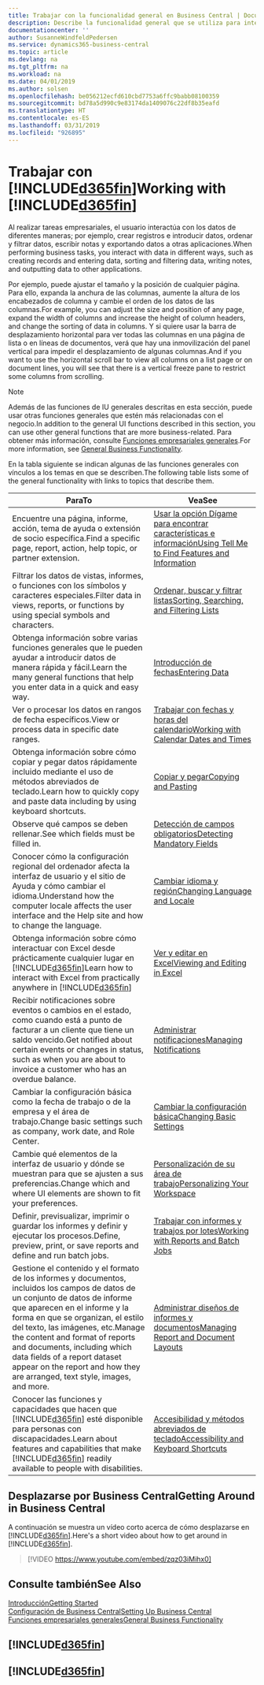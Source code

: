 ```yaml
---
title: Trabajar con la funcionalidad general en Business Central | Documentos de Microsoft
description: Describe la funcionalidad general que se utiliza para interactuar con los datos en Business Central, como introducir valores, ordenar datos y cambiar de vista.
documentationcenter: ''
author: SusanneWindfeldPedersen
ms.service: dynamics365-business-central
ms.topic: article
ms.devlang: na
ms.tgt_pltfrm: na
ms.workload: na
ms.date: 04/01/2019
ms.author: solsen
ms.openlocfilehash: be056212ecfd610cbd7753a6ffc9babb08100359
ms.sourcegitcommit: bd78a5d990c9e83174da1409076c22df8b35eafd
ms.translationtype: HT
ms.contentlocale: es-ES
ms.lasthandoff: 03/31/2019
ms.locfileid: "926895"
---
```

# <a name="working-with-included365finincludesd365finmdmd"></a><span data-ttu-id="365ac-103">Trabajar con [!INCLUDE[d365fin](includes/d365fin_md.md)]</span><span class="sxs-lookup"><span data-stu-id="365ac-103">Working with [!INCLUDE[d365fin](includes/d365fin_md.md)]</span></span>
<span data-ttu-id="365ac-104">Al realizar tareas empresariales, el usuario interactúa con los datos de diferentes maneras; por ejemplo, crear registros e introducir datos, ordenar y filtrar datos, escribir notas y exportando datos a otras aplicaciones.</span><span class="sxs-lookup"><span data-stu-id="365ac-104">When performing business tasks, you interact with data in different ways, such as creating records and entering data, sorting and filtering data, writing notes, and outputting data to other applications.</span></span>

<span data-ttu-id="365ac-105">Por ejemplo, puede ajustar el tamaño y la posición de cualquier página. Para ello, expanda la anchura de las columnas, aumente la altura de los encabezados de columna y cambie el orden de los datos de las columnas.</span><span class="sxs-lookup"><span data-stu-id="365ac-105">For example, you can adjust the size and position of any page, expand the width of columns and increase the height of column headers, and change the sorting of data in columns.</span></span> <span data-ttu-id="365ac-106">Y si quiere usar la barra de desplazamiento horizontal para ver todas las columnas en una página de lista o en líneas de documentos, verá que hay una inmovilización del panel vertical para impedir el desplazamiento de algunas columnas.</span><span class="sxs-lookup"><span data-stu-id="365ac-106">And if you want to use the horizontal scroll bar to view all columns on a list page or on document lines, you will see that there is a vertical freeze pane to restrict some columns from scrolling.</span></span>

> [!NOTE]
> <span data-ttu-id="365ac-107">Además de las funciones de IU generales descritas en esta sección, puede usar otras funciones generales que estén más relacionadas con el negocio.</span><span class="sxs-lookup"><span data-stu-id="365ac-107">In addition to the general UI functions described in this section, you can use other general functions that are more business-related.</span></span> <span data-ttu-id="365ac-108">Para obtener más información, consulte [Funciones empresariales generales](ui-across-business-areas.md).</span><span class="sxs-lookup"><span data-stu-id="365ac-108">For more information, see [General Business Functionality](ui-across-business-areas.md).</span></span>

<span data-ttu-id="365ac-109">En la tabla siguiente se indican algunas de las funciones generales con vínculos a los temas en que se describen.</span><span class="sxs-lookup"><span data-stu-id="365ac-109">The following table lists some of the general functionality with links to topics that describe them.</span></span>

| <span data-ttu-id="365ac-110">Para</span><span class="sxs-lookup"><span data-stu-id="365ac-110">To</span></span> | <span data-ttu-id="365ac-111">Vea</span><span class="sxs-lookup"><span data-stu-id="365ac-111">See</span></span> |
| --- | --- |
| <span data-ttu-id="365ac-112">Encuentre una página, informe, acción, tema de ayuda o extensión de socio específica.</span><span class="sxs-lookup"><span data-stu-id="365ac-112">Find a specific page, report, action, help topic, or partner extension.</span></span> |[<span data-ttu-id="365ac-113">Usar la opción Dígame para encontrar características e información</span><span class="sxs-lookup"><span data-stu-id="365ac-113">Using Tell Me to Find Features and Information</span></span>](ui-search.md) |
| <span data-ttu-id="365ac-114">Filtrar los datos de vistas, informes, o funciones con los símbolos y caracteres especiales.</span><span class="sxs-lookup"><span data-stu-id="365ac-114">Filter data in views, reports, or functions by using special symbols and characters.</span></span> |[<span data-ttu-id="365ac-115">Ordenar, buscar y filtrar listas</span><span class="sxs-lookup"><span data-stu-id="365ac-115">Sorting, Searching, and Filtering Lists</span></span>](ui-enter-criteria-filters.md) |
|<span data-ttu-id="365ac-116">Obtenga información sobre varias funciones generales que le pueden ayudar a introducir datos de manera rápida y fácil.</span><span class="sxs-lookup"><span data-stu-id="365ac-116">Learn the many general functions that help you enter data in a quick and easy way.</span></span>|[<span data-ttu-id="365ac-117">Introducción de fechas</span><span class="sxs-lookup"><span data-stu-id="365ac-117">Entering Data</span></span>](ui-enter-data.md)|
| <span data-ttu-id="365ac-118">Ver o procesar los datos en rangos de fecha específicos.</span><span class="sxs-lookup"><span data-stu-id="365ac-118">View or process data in specific date ranges.</span></span> |[<span data-ttu-id="365ac-119">Trabajar con fechas y horas del calendario</span><span class="sxs-lookup"><span data-stu-id="365ac-119">Working with Calendar Dates and Times</span></span>](ui-enter-date-ranges.md) |
|<span data-ttu-id="365ac-120">Obtenga información sobre cómo copiar y pegar datos rápidamente incluido mediante el uso de métodos abreviados de teclado.</span><span class="sxs-lookup"><span data-stu-id="365ac-120">Learn how to quickly copy and paste data including by using keyboard shortcuts.</span></span>|[<span data-ttu-id="365ac-121">Copiar y pegar</span><span class="sxs-lookup"><span data-stu-id="365ac-121">Copying and Pasting</span></span>](ui-copy-paste.md)|
| <span data-ttu-id="365ac-122">Observe qué campos se deben rellenar.</span><span class="sxs-lookup"><span data-stu-id="365ac-122">See which fields must be filled in.</span></span> |[<span data-ttu-id="365ac-123">Detección de campos obligatorios</span><span class="sxs-lookup"><span data-stu-id="365ac-123">Detecting Mandatory Fields</span></span>](ui-mandatory-fields.md) |
|<span data-ttu-id="365ac-124">Conocer cómo la configuración regional del ordenador afecta la interfaz de usuario y el sitio de Ayuda y cómo cambiar el idioma.</span><span class="sxs-lookup"><span data-stu-id="365ac-124">Understand how the computer locale affects the user interface and the Help site and how to change the language.</span></span>|[<span data-ttu-id="365ac-125">Cambiar idioma y región</span><span class="sxs-lookup"><span data-stu-id="365ac-125">Changing Language and Locale</span></span>](about-locale-language.md)|
|<span data-ttu-id="365ac-126">Obtenga información sobre cómo interactuar con Excel desde prácticamente cualquier lugar en [!INCLUDE[d365fin](includes/d365fin_md.md)]</span><span class="sxs-lookup"><span data-stu-id="365ac-126">Learn how to interact with Excel from practically anywhere in [!INCLUDE[d365fin](includes/d365fin_md.md)]</span></span>|[<span data-ttu-id="365ac-127">Ver y editar en Excel</span><span class="sxs-lookup"><span data-stu-id="365ac-127">Viewing and Editing in Excel</span></span>](across-work-with-excel.md)|
|<span data-ttu-id="365ac-128">Recibir notificaciones sobre eventos o cambios en el estado, como cuando está a punto de facturar a un cliente que tiene un saldo vencido.</span><span class="sxs-lookup"><span data-stu-id="365ac-128">Get notified about certain events or changes in status, such as when you are about to invoice a customer who has an overdue balance.</span></span>|[<span data-ttu-id="365ac-129">Administrar notificaciones</span><span class="sxs-lookup"><span data-stu-id="365ac-129">Managing Notifications</span></span>](ui-smart-notifications.md)|
| <span data-ttu-id="365ac-130">Cambiar la configuración básica como la fecha de trabajo o de la empresa y el área de trabajo.</span><span class="sxs-lookup"><span data-stu-id="365ac-130">Change basic settings such as company, work date, and Role Center.</span></span> |[<span data-ttu-id="365ac-131">Cambiar la configuración básica</span><span class="sxs-lookup"><span data-stu-id="365ac-131">Changing Basic Settings</span></span>](ui-change-basic-settings.md) |
| <span data-ttu-id="365ac-132">Cambie qué elementos de la interfaz de usuario y dónde se muestran para que se ajusten a sus preferencias.</span><span class="sxs-lookup"><span data-stu-id="365ac-132">Change which and where UI elements are shown to fit your preferences.</span></span>|[<span data-ttu-id="365ac-133">Personalización de su área de trabajo</span><span class="sxs-lookup"><span data-stu-id="365ac-133">Personalizing Your Workspace</span></span>](ui-personalization-user.md) |
|<span data-ttu-id="365ac-134">Definir, previsualizar, imprimir o guardar los informes y definir y ejecutar los procesos.</span><span class="sxs-lookup"><span data-stu-id="365ac-134">Define, preview, print, or save reports and define and run batch jobs.</span></span>|[<span data-ttu-id="365ac-135">Trabajar con informes y trabajos por lotes</span><span class="sxs-lookup"><span data-stu-id="365ac-135">Working with Reports and Batch Jobs</span></span>](ui-work-report.md)|
| <span data-ttu-id="365ac-136">Gestione el contenido y el formato de los informes y documentos, incluidos los campos de datos de un conjunto de datos de informe que aparecen en el informe y la forma en que se organizan, el estilo del texto, las imágenes, etc.</span><span class="sxs-lookup"><span data-stu-id="365ac-136">Manage the content and format of reports and documents, including which data fields of a report dataset appear on the report and how they are arranged, text style, images, and more.</span></span>|[<span data-ttu-id="365ac-137">Administrar diseños de informes y documentos</span><span class="sxs-lookup"><span data-stu-id="365ac-137">Managing Report and Document Layouts</span></span>](ui-manage-report-layouts.md) |
|<span data-ttu-id="365ac-138">Conocer las funciones y capacidades que hacen que [!INCLUDE[d365fin](includes/d365fin_md.md)] esté disponible para personas con discapacidades.</span><span class="sxs-lookup"><span data-stu-id="365ac-138">Learn about features and capabilities that make [!INCLUDE[d365fin](includes/d365fin_md.md)] readily available to people with disabilities.</span></span>|[<span data-ttu-id="365ac-139">Accesibilidad y métodos abreviados de teclado</span><span class="sxs-lookup"><span data-stu-id="365ac-139">Accessibility and Keyboard Shortcuts</span></span>](ui-accessibility.md)|

## <a name="getting-around-in-business-central"></a><span data-ttu-id="365ac-140">Desplazarse por Business Central</span><span class="sxs-lookup"><span data-stu-id="365ac-140">Getting Around in Business Central</span></span>
<span data-ttu-id="365ac-141">A continuación se muestra un vídeo corto acerca de cómo desplazarse en [!INCLUDE[d365fin](includes/d365fin_md.md)].</span><span class="sxs-lookup"><span data-stu-id="365ac-141">Here's a short video about how to get around in [!INCLUDE[d365fin](includes/d365fin_md.md)].</span></span>

> [!VIDEO https://www.youtube.com/embed/zqz03iMihx0]

## <a name="see-also"></a><span data-ttu-id="365ac-142">Consulte también</span><span class="sxs-lookup"><span data-stu-id="365ac-142">See Also</span></span>
[<span data-ttu-id="365ac-143">Introducción</span><span class="sxs-lookup"><span data-stu-id="365ac-143">Getting Started</span></span>](product-get-started.md)  
[<span data-ttu-id="365ac-144">Configuración de Business Central</span><span class="sxs-lookup"><span data-stu-id="365ac-144">Setting Up Business Central</span></span>](setup.md)  
[<span data-ttu-id="365ac-145">Funciones empresariales generales</span><span class="sxs-lookup"><span data-stu-id="365ac-145">General Business Functionality</span></span>](ui-across-business-areas.md)  

## [!INCLUDE[d365fin](includes/free_trial_md.md)]  
## [!INCLUDE[d365fin](includes/training_link_md.md)]
